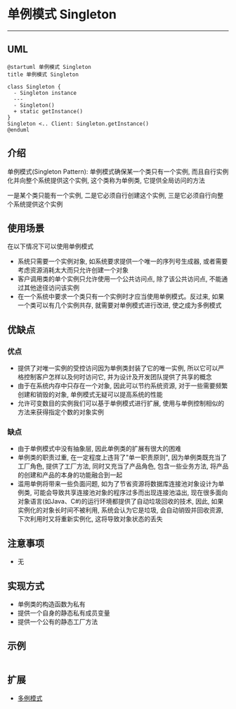 # 单例模式 Singleton

---

## UML

```plantuml
@startuml 单例模式 Singleton
title 单例模式 Singleton

class Singleton {
  - Singleton instance
  ---
  - Singleton()
  + static getInstance()
}
Singleton <.. Client: Singleton.getInstance()
@enduml
```

## 介绍

单例模式(Singleton Pattern): 单例模式确保某一个类只有一个实例, 而且自行实例化并向整个系统提供这个实例, 这个类称为单例类, 它提供全局访问的方法

一是某个类只能有一个实例, 二是它必须自行创建这个实例, 三是它必须自行向整个系统提供这个实例

## 使用场景

在以下情况下可以使用单例模式

- 系统只需要一个实例对象, 如系统要求提供一个唯一的序列号生成器, 或者需要考虑资源消耗太大而只允许创建一个对象
- 客户调用类的单个实例只允许使用一个公共访问点, 除了该公共访问点, 不能通过其他途径访问该实例
- 在一个系统中要求一个类只有一个实例时才应当使用单例模式。反过来, 如果一个类可以有几个实例共存, 就需要对单例模式进行改进, 使之成为多例模式

## 优缺点

### 优点

- 提供了对唯一实例的受控访问因为单例类封装了它的唯一实例, 所以它可以严格控制客户怎样以及何时访问它, 并为设计及开发团队提供了共享的概念
- 由于在系统内存中只存在一个对象, 因此可以节约系统资源, 对于一些需要频繁创建和销毁的对象, 单例模式无疑可以提高系统的性能
- 允许可变数目的实例我们可以基于单例模式进行扩展, 使用与单例控制相似的方法来获得指定个数的对象实例

### 缺点

- 由于单例模式中没有抽象层, 因此单例类的扩展有很大的困难
- 单例类的职责过重, 在一定程度上违背了"单一职责原则", 因为单例类既充当了工厂角色, 提供了工厂方法, 同时又充当了产品角色, 包含一些业务方法, 将产品的创建和产品的本身的功能融合到一起
- 滥用单例将带来一些负面问题, 如为了节省资源将数据库连接池对象设计为单例类, 可能会导致共享连接池对象的程序过多而出现连接池溢出, 现在很多面向对象语言(如Java、C#)的运行环境都提供了自动垃圾回收的技术, 因此, 如果实例化的对象长时间不被利用, 系统会认为它是垃圾, 会自动销毁并回收资源, 下次利用时又将重新实例化, 这将导致对象状态的丢失

## 注意事项

- 无

## 实现方式

- 单例类的构造函数为私有
- 提供一个自身的静态私有成员变量
- 提供一个公有的静态工厂方法

## 示例

```java

```

## 扩展

- [多例模式](/repository/Theories/ObjectOrientedProgramming/DesignPattern/CreationalPatterns/Singleton/Multiton.md)